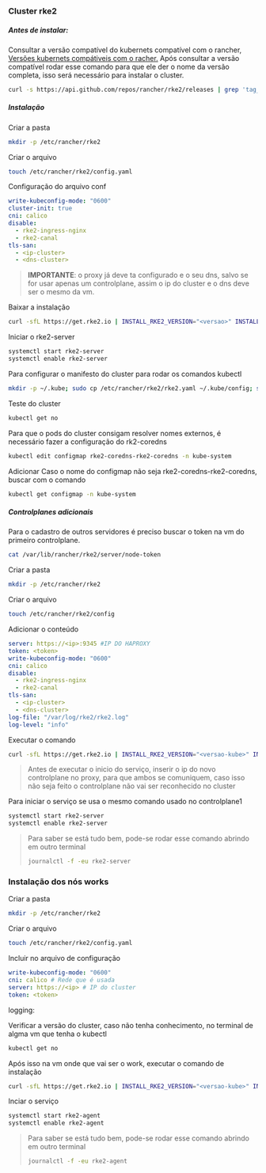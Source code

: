 ### Cluster rke2
##### Antes de instalar:
Consultar a versão compatível do kubernets compatível com o rancher, [Versões kubernets compátiveis com o racher.](https://www.suse.com/suse-rancher/support-matrix/all-supported-versions) 
Após consultar a versão compatível rodar esse comando para que ele der o nome da versão completa, isso será necessário para instalar o cluster. 
```bash
curl -s https://api.github.com/repos/rancher/rke2/releases | grep 'tag_name' | cut -d\" -f4 | sort -V | grep -v 'rc'

```
##### Instalação
Criar a pasta
```bash
mkdir -p /etc/rancher/rke2
```
Criar o arquivo
```bash
touch /etc/rancher/rke2/config.yaml
```
Configuração do arquivo conf
```yaml
write-kubeconfig-mode: "0600"
cluster-init: true
cni: calico
disable:
  - rke2-ingress-nginx
  - rke2-canal
tls-san:
  - <ip-cluster>
  - <dns-cluster>
  ```
> **IMPORTANTE**:
> o proxy já deve ta configurado e o seu dns, salvo se for usar apenas um controlplane, assim o ip do cluster e o dns deve ser o mesmo da vm.

Baixar a instalação
```bash
curl -sfL https://get.rke2.io | INSTALL_RKE2_VERSION="<versao>" INSTALL_RKE2_TYPE="server" sh -
```
Iniciar o rke2-server
```bash
systemctl start rke2-server
systemctl enable rke2-server 
```
Para configurar o manifesto do cluster para rodar os comandos kubectl 
```bash
mkdir -p ~/.kube; sudo cp /etc/rancher/rke2/rke2.yaml ~/.kube/config; sudo chown $(id -u):$(id -g) ~/.kube/config
```
Teste do cluster
```bash
kubectl get no
```
Para que o pods do cluster consigam resolver nomes externos, é necessário fazer a configuração do rk2-coredns
```bash
kubectl edit configmap rke2-coredns-rke2-coredns -n kube-system
```
Adicionar
Caso o nome do configmap não seja rke2-coredns-rke2-coredns, buscar com o comando 
```bash
kubectl get configmap -n kube-system
```

##### Controlplanes adicionais

 Para o cadastro de outros servidores é preciso buscar o token na vm do primeiro controlplane.
 ```bash
 cat /var/lib/rancher/rke2/server/node-token
```
Criar a pasta
```bash
mkdir -p /etc/rancher/rke2
```
Criar o arquivo
```bash
touch /etc/rancher/rke2/config
```
Adicionar o conteúdo
```yaml
server: https://<ip>:9345 #IP DO HAPROXY
token: <token>
write-kubeconfig-mode: "0600"
cni: calico
disable:
  - rke2-ingress-nginx
  - rke2-canal
tls-san:
  - <ip-cluster>
  - <dns-cluster>
log-file: "/var/log/rke2/rke2.log"
log-level: "info"
  ```

Executar o comando
```bash
curl -sfL https://get.rke2.io | INSTALL_RKE2_VERSION="<versao-kube>" INSTALL_RKE2_TYPE="server" sh -
```
> Antes de executar o inicio do serviço, inserir o ip do novo controlplane no proxy, para que ambos se comuniquem, caso isso não seja feito o controlplane não vai ser reconhecido no cluster

Para iniciar o serviço se usa o mesmo comando usado no controlplane1
```bash
systemctl start rke2-server
systemctl enable rke2-server
```
> Para saber se está tudo bem, pode-se rodar esse comando abrindo em outro terminal
> ```bash
> journalctl -f -eu rke2-server
> ``` 

### Instalação dos nós works
Criar a pasta
```bash
mkdir -p /etc/rancher/rke2
```
Criar o arquivo
```bash
touch /etc/rancher/rke2/config.yaml
```
Incluir no arquivo de configuração
```yaml
write-kubeconfig-mode: "0600"
cni: calico # Rede que é usada
server: https://<ip> # IP do cluster
token: <token>
```                                                   
logging:                                                                    

Verificar a versão do cluster, caso não tenha conhecimento, no terminal de algma vm que tenha o kubectl

```bash
kubectl get no
```
Após isso na vm onde que vai ser o work, executar o comando de instalação
```bash
curl -sfL https://get.rke2.io | INSTALL_RKE2_VERSION="<versao-kube>" INSTALL_RKE2_TYPE="agent" sh -
```
Inciar o serviço
```bash
systemctl start rke2-agent
systemctl enable rke2-agent
```
> Para saber se está tudo bem, pode-se rodar esse comando abrindo em outro terminal
> ```bash
> journalctl -f -eu rke2-agent
> ``` 

